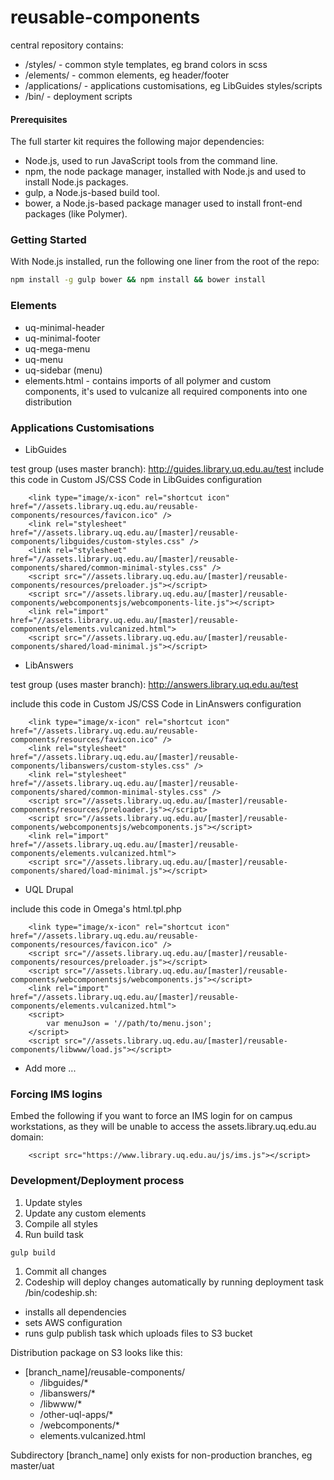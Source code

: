 # reusable-components

central repository contains:

- /styles/ - common style templates, eg brand colors in scss 
- /elements/ - common elements, eg header/footer
- /applications/ - applications customisations, eg LibGuides styles/scripts
- /bin/ - deployment scripts

#### Prerequisites 

The full starter kit requires the following major dependencies:

- Node.js, used to run JavaScript tools from the command line.
- npm, the node package manager, installed with Node.js and used to install Node.js packages.
- gulp, a Node.js-based build tool.
- bower, a Node.js-based package manager used to install front-end packages (like Polymer).

### Getting Started

With Node.js installed, run the following one liner from the root of the repo:

```sh
npm install -g gulp bower && npm install && bower install
```

### Elements

- uq-minimal-header
- uq-minimal-footer
- uq-mega-menu
- uq-menu
- uq-sidebar (menu)
- elements.html - contains imports of all polymer and custom components, it's used to vulcanize all required components into one distribution


### Applications Customisations

- LibGuides

test group (uses master branch): http://guides.library.uq.edu.au/test
include this code in Custom JS/CSS Code in LibGuides configuration

        <link type="image/x-icon" rel="shortcut icon" href="//assets.library.uq.edu.au/reusable-components/resources/favicon.ico" />
        <link rel="stylesheet" href="//assets.library.uq.edu.au/[master]/reusable-components/libguides/custom-styles.css" />
        <link rel="stylesheet" href="//assets.library.uq.edu.au/[master]/reusable-components/shared/common-minimal-styles.css" />
        <script src="//assets.library.uq.edu.au/[master]/reusable-components/resources/preloader.js"></script>
        <script src="//assets.library.uq.edu.au/[master]/reusable-components/webcomponentsjs/webcomponents-lite.js"></script>
        <link rel="import" href="//assets.library.uq.edu.au/[master]/reusable-components/elements.vulcanized.html">
        <script src="//assets.library.uq.edu.au/[master]/reusable-components/shared/load-minimal.js"></script>

- LibAnswers

test group (uses master branch): http://answers.library.uq.edu.au/test

include this code in Custom JS/CSS Code in LinAnswers configuration

        <link type="image/x-icon" rel="shortcut icon" href="//assets.library.uq.edu.au/reusable-components/resources/favicon.ico" />
        <link rel="stylesheet" href="//assets.library.uq.edu.au/[master]/reusable-components/libanswers/custom-styles.css" />
        <link rel="stylesheet" href="//assets.library.uq.edu.au/[master]/reusable-components/shared/common-minimal-styles.css" />
        <script src="//assets.library.uq.edu.au/[master]/reusable-components/resources/preloader.js"></script>
        <script src="//assets.library.uq.edu.au/[master]/reusable-components/webcomponentsjs/webcomponents.js"></script>
        <link rel="import" href="//assets.library.uq.edu.au/[master]/reusable-components/elements.vulcanized.html">
        <script src="//assets.library.uq.edu.au/[master]/reusable-components/shared/load-minimal.js"></script>
        
- UQL Drupal

include this code in Omega's html.tpl.php 

        <link type="image/x-icon" rel="shortcut icon" href="//assets.library.uq.edu.au/reusable-components/resources/favicon.ico" />
        <script src="//assets.library.uq.edu.au/[master]/reusable-components/resources/preloader.js"></script>
        <script src="//assets.library.uq.edu.au/[master]/reusable-components/webcomponentsjs/webcomponents.js"></script>
        <link rel="import" href="//assets.library.uq.edu.au/[master]/reusable-components/elements.vulcanized.html">
        <script>
            var menuJson = '//path/to/menu.json';
        </script>
        <script src="//assets.library.uq.edu.au/[master]/reusable-components/libwww/load.js"></script>

- Add more ...

### Forcing IMS logins

Embed the following if you want to force an IMS login for on campus workstations, as they will be unable to access the assets.library.uq.edu.au domain:

        <script src="https://www.library.uq.edu.au/js/ims.js"></script>

### Development/Deployment process

1. Update styles
1. Update any custom elements
1. Compile all styles 
1. Run build task
```sh
gulp build
```

1. Commit all changes
1. Codeship will deploy changes automatically by running
deployment task /bin/codeship.sh:
- installs all dependencies
- sets AWS configuration
- runs gulp publish task which uploads files to S3 bucket

Distribution package on S3 looks like this:

- [branch_name]/reusable-components/
    - /libguides/*
    - /libanswers/*
    - /libwww/*
    - /other-uql-apps/*
    - /webcomponents/*
    - elements.vulcanized.html   
    
Subdirectory [branch_name] only exists for non-production branches, eg master/uat 


